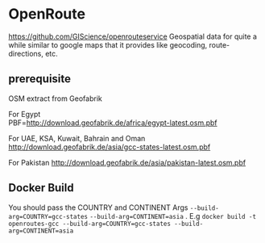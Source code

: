 # OpenRoute 

https://github.com/GIScience/openrouteservice
Geospatial data for quite a while similar to google maps that it provides like geocoding, route-directions, etc. 

## prerequisite

OSM extract from Geofabrik

For Egypt  
PBF=http://download.geofabrik.de/africa/egypt-latest.osm.pbf

For UAE, KSA, Kuwait, Bahrain and Oman 
http://download.geofabrik.de/asia/gcc-states-latest.osm.pbf


For Pakistan 
http://download.geofabrik.de/asia/pakistan-latest.osm.pbf


## Docker Build
You should pass the COUNTRY and CONTINENT Args `--build-arg=COUNTRY=gcc-states` `--build-arg=CONTINENT=asia` . 
E.g
`docker build -t openroutes-gcc --build-arg=COUNTRY=gcc-states --build-arg=CONTINENT=asia`
